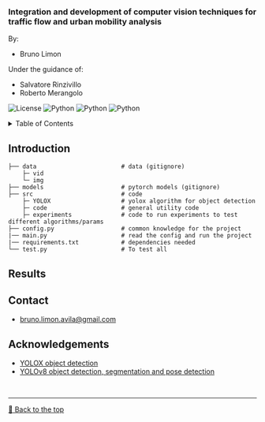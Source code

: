 ### Integration and development of computer vision techniques for traffic flow and urban mobility analysis

By:
- Bruno Limon

Under the guidance of:
- Salvatore Rinzivillo
- Roberto Merangolo

<img alt="License" src="https://img.shields.io/badge/license-MIT-red"> <img alt="Python" src="https://img.shields.io/badge/python->=3.8-blue"> <img alt="Python" src="https://img.shields.io/badge/pylint-9.05-green"> <img alt="Python" src="https://img.shields.io/badge/last_commit-november_2023-yellow">

<!-- --------------------------------------------------------------------------------------- -->
<!-- TABLE OF CONTENTS -->
<details>
  <summary>Table of Contents</summary>
  <ol>
    <li><a href = "#Introduction">Introduction</a></li>
    <li><a href = "#Results">Results</a></li>
    <li><a href = "#Contact">Contact</a></li>
    <li><a href = "#Acknowledgements">Acknowledgements</a></li>
  </ol>
</details>

<!-- --------------------------------------------------------------------------------------- -->
## Introduction

```text
├── data                        # data (gitignore)
    ├─ vid                      
    └─ img                      
├── models                      # pytorch models (gitignore)
├── src                         # code
    ├─ YOLOX                    # yolox algorithm for object detection
    ├─ code                     # general utility code
    ├─ experiments              # code to run experiments to test different algorithms/params
├── config.py                   # common knowledge for the project
|── main.py                     # read the config and run the project
|── requirements.txt            # dependencies needed
└── test.py                     # To test all
```

<!-- --------------------------------------------------------------------------------------- -->
## Results

<!-- ------------------\--------------------------------------------------------------------- -->
## Contact
- bruno.limon.avila@gmail.com

<!-- --------------------------------------------------------------------------------------- -->
## Acknowledgements
- <a href = "https://github.com/Megvii-BaseDetection/YOLOX"> YOLOX object detection </a>
- <a href = "https://github.com/ultralytics/ultralytics"> YOLOv8 object detection, segmentation and pose detection</a>

<br><hr>
[🔼 Back to the top](#)
